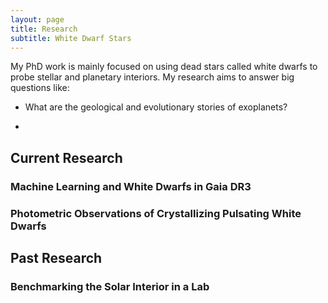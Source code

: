 ```yaml
---
layout: page
title: Research
subtitle: White Dwarf Stars
---
```


My PhD work is mainly focused on using dead stars called white dwarfs to probe stellar and planetary interiors. My research aims to answer big questions like: 

- What are the geological and evolutionary stories of exoplanets?

- 

## Current Research

### Machine Learning and White Dwarfs in Gaia DR3

### Photometric Observations of Crystallizing Pulsating White Dwarfs

## Past Research

### Benchmarking the Solar Interior in a Lab
